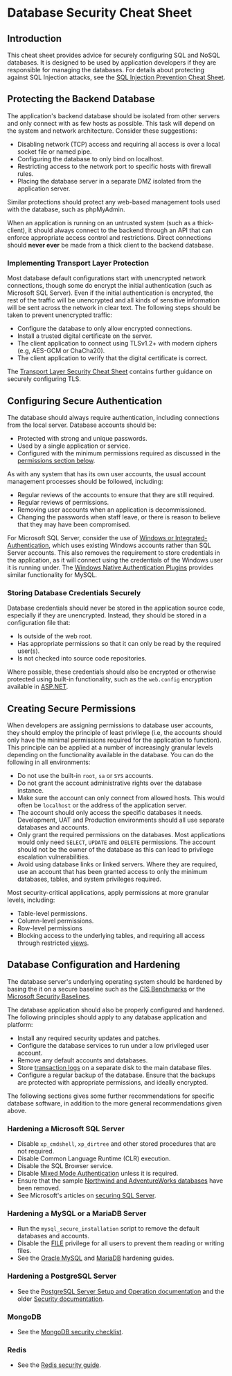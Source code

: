 # Database Security Cheat Sheet

## Introduction

This cheat sheet provides advice for securely configuring SQL and NoSQL databases. It is designed to be used by application developers if they are responsible for managing the databases. For details about protecting against SQL Injection attacks, see the [SQL Injection Prevention Cheat Sheet](SQL_Injection_Prevention_Cheat_Sheet.md).

## Protecting the Backend Database

The application's backend database should be isolated from other servers and only connect with as few hosts as possible. This task will depend on the system and network architecture. Consider these suggestions:

- Disabling network (TCP) access and requiring all access is over a local socket file or named pipe.
- Configuring the database to only bind on localhost.
- Restricting access to the network port to specific hosts with firewall rules.
- Placing the database server in a separate DMZ isolated from the application server.

Similar protections should protect any web-based management tools used with the database, such as phpMyAdmin.

When an application is running on an untrusted system (such as a thick-client), it should always connect to the backend through an API that can enforce appropriate access control and restrictions. Direct connections should **never ever** be made from a thick client to the backend database.

### Implementing Transport Layer Protection

Most database default configurations start with unencrypted network connections, though some do encrypt the initial authentication (such as Microsoft SQL Server). Even if the initial authentication is encrypted, the rest of the traffic will be unencrypted and all kinds of sensitive information will be sent across the network in clear text. The following steps should be taken to prevent unencrypted traffic:

- Configure the database to only allow encrypted connections.
- Install a trusted digital certificate on the server.
- The client application to connect using TLSv1.2+ with modern ciphers (e.g, AES-GCM or ChaCha20).
- The client application to verify that the digital certificate is correct.

The [Transport Layer Security Cheat Sheet](Transport_Layer_Security_Cheat_Sheet.md) contains further guidance on securely configuring TLS.

## Configuring Secure Authentication

The database should always require authentication, including connections from the local server. Database accounts should be:

- Protected with strong and unique passwords.
- Used by a single application or service.
- Configured with the minimum permissions required as discussed in the [permissions section below](#creating-secure-permissions).

As with any system that has its own user accounts, the usual account management processes should be followed, including:

- Regular reviews of the accounts to ensure that they are still required.
- Regular reviews of permissions.
- Removing user accounts when an application is decommissioned.
- Changing the passwords when staff leave, or there is reason to believe that they may have been compromised.

For Microsoft SQL Server, consider the use of [Windows or Integrated-Authentication](https://docs.microsoft.com/en-us/dotnet/framework/data/adonet/sql/authentication-in-sql-server), which uses existing Windows accounts rather than SQL Server accounts. This also removes the requirement to store credentials in the application, as it will connect using the credentials of the Windows user it is running under. The [Windows Native Authentication Plugins](https://dev.mysql.com/doc/connector-net/en/connector-net-programming-authentication-windows-native.html) provides similar functionality for MySQL.

### Storing Database Credentials Securely

Database credentials should never be stored in the application source code, especially if they are unencrypted. Instead, they should be stored in a configuration file that:

- Is outside of the web root.
- Has appropriate permissions so that it can only be read by the required user(s).
- Is not checked into source code repositories.

Where possible, these credentials should also be encrypted or otherwise protected using built-in functionality, such as the `web.config` encryption available in [ASP.NET](https://docs.microsoft.com/en-us/dotnet/framework/data/adonet/connection-strings-and-configuration-files#encrypting-configuration-file-sections-using-protected-configuration).

## Creating Secure Permissions

When developers are assigning permissions to database user accounts, they should employ the principle of least privilege (i.e, the accounts should only have the minimal permissions required for the application to function). This principle can be applied at a number of increasingly granular levels depending on the functionality available in the database. You can do the following in all environments:

- Do not use the built-in `root`, `sa` or `SYS` accounts.
- Do not grant the account administrative rights over the database instance.
- Make sure the account can only connect from allowed hosts. This would often be `localhost` or the address of the application server.
- The account should only access the specific databases it needs. Development, UAT and Production environments should all use separate databases and accounts.
- Only grant the required permissions on the databases. Most applications would only need `SELECT`, `UPDATE` and `DELETE` permissions. The account should not be the owner of the database as this can lead to privilege escalation vulnerabilities.
- Avoid using database links or linked servers. Where they are required, use an account that has been granted access to only the minimum databases, tables, and system privileges required.

Most security-critical applications, apply permissions at more granular levels, including:

- Table-level permissions.
- Column-level permissions.
- Row-level permissions
- Blocking access to the underlying tables, and requiring all access through restricted [views](<https://en.wikipedia.org/wiki/View_(SQL)>).

## Database Configuration and Hardening

The database server's underlying operating system should be hardened by basing the it on a secure baseline such as the [CIS Benchmarks](https://www.cisecurity.org/cis-benchmarks/) or the [Microsoft Security Baselines](https://docs.microsoft.com/en-us/windows/security/threat-protection/windows-security-baselines).

The database application should also be properly configured and hardened. The following principles should apply to any database application and platform:

- Install any required security updates and patches.
- Configure the database services to run under a low privileged user account.
- Remove any default accounts and databases.
- Store [transaction logs](https://en.wikipedia.org/wiki/Transaction_log) on a separate disk to the main database files.
- Configure a regular backup of the database. Ensure that the backups are protected with appropriate permissions, and ideally encrypted.

The following sections gives some further recommendations for specific database software, in addition to the more general recommendations given above.

### Hardening a Microsoft SQL Server

- Disable `xp_cmdshell`, `xp_dirtree` and other stored procedures that are not required.
- Disable Common Language Runtime (CLR) execution.
- Disable the SQL Browser service.
- Disable [Mixed Mode Authentication](https://docs.microsoft.com/en-us/sql/relational-databases/security/choose-an-authentication-mode?view=sql-server-ver15) unless it is required.
- Ensure that the sample [Northwind and AdventureWorks databases](https://docs.microsoft.com/en-us/dotnet/framework/data/adonet/sql/linq/downloading-sample-databases) have been removed.
- See Microsoft's articles on [securing SQL Server](https://docs.microsoft.com/en-us/sql/relational-databases/security/securing-sql-server).

### Hardening a MySQL or a MariaDB Server

- Run the `mysql_secure_installation` script to remove the default databases and accounts.
- Disable the [FILE](https://dev.mysql.com/doc/refman/8.0/en/privileges-provided.html#priv_file) privilege for all users to prevent them reading or writing files.
- See the [Oracle MySQL](https://dev.mysql.com/doc/refman/8.0/en/security-guidelines.html) and [MariaDB](https://mariadb.com/kb/en/library/securing-mariadb/) hardening guides.

### Hardening a PostgreSQL Server

- See the [PostgreSQL Server Setup and Operation documentation](https://www.postgresql.org/docs/current/runtime.html) and the older [Security documentation](https://www.postgresql.org/docs/7.0/security.htm).

### MongoDB

- See the [MongoDB security checklist](https://docs.mongodb.com/manual/administration/security-checklist/).

### Redis

- See the [Redis security guide](https://redis.io/topics/security).
